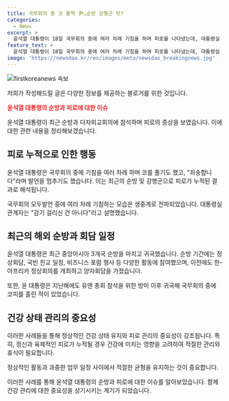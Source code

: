 ```yaml
---
title: 국무회의 중 코 훌쩍 尹…순방 강행군 탓?
categories:
  - News
excerpt: >
  윤석열 대통령이 18일 국무회의 중에 여러 차례 기침을 하며 피로를 나타냈는데, 대통령실 관계자는 감기 걸리지 않았다고 밝혔다. 최근 중앙아시아 순방과 한-아프리카 정상회의 등 연속 다자외교회의로 피로가 누적된 것으로 보인다. 이에 대통령이 공개 석상에서 코를 훌쩍이는 모습을 보이자 이목을 끌었다.
feature_text: >
  윤석열 대통령이 18일 국무회의 중에 여러 차례 기침을 하며 피로를 나타냈는데, 대통령실 관계자는 감기 걸리지 않았다고 밝혔다. 최근 중앙아시아 순방과 한-아프리카 정상회의 등 연속 다자외교회의로 피로가 누적된 것으로 보인다. 이에 대통령이 공개 석상에서 코를 훌쩍이는 모습을 보이자 이목을 끌었다.
image: 'https://newsdao.kr/res/images/meta/newsdao_breakingnews.jpg'
---
```


<p><img src="https://newsdao.kr/res/images/meta/newsdao_breakingnews.jpg" alt="firstkoreanews 속보" /></p>

<p>저희가 작성해드릴 글은 다양한 정보를 제공하는 블로거를 위한 것입니다. </p>

<p><b><span style="color: #ee2323;">윤석열 대통령의 순방과 피로에 대한 이슈</span></b></p>

<p>윤석열 대통령이 최근 순방과 다자외교회의에 참석하며 피로의 증상을 보였습니다. 이에 대한 관련 내용을 정리해보겠습니다.</p>

<h2 data-ke-size="size26">피로 누적으로 인한 행동</h2>

<p>윤석열 대통령은 국무회의 중에 기침을 여러 차례 하며 코를 풀기도 했고, "죄송합니다"라며 발언을 멈추기도 했습니다. 이는 최근의 순방 및 강행군으로 피로가 누적된 결과로 해석됩니다.</p>

<p data-ke-size="size16">국무회의 모두발언 중에 여러 차례 기침하는 모습은 생중계로 전파되었습니다. 대통령실 관계자는 "감기 걸리신 건 아니다"라고 설명했습니다.</p>

<h2 data-ke-size="size26">최근의 해외 순방과 회담 일정</h2>

<p>윤석열 대통령은 최근 중앙아시아 3개국 순방을 마치고 귀국했습니다. 순방 기간에는 정상회담, 국빈 친교 일정, 비즈니스 포럼 행사 등 다양한 활동에 참여했으며, 이전에도 한-아프리카 정상회의를 개최하고 양자회담을 가졌습니다.</p>

<p data-ke-size="size16">또한, 윤 대통령은 지난해에도 유엔 총회 참석을 위한 방미 이후 귀국해 국무회의 중에 코피를 흘린 적이 있었습니다.</p>

<h2 data-ke-size="size26">건강 상태 관리의 중요성</h2>

<p>이러한 사례들을 통해 정상적인 건강 상태 유지와 피로 관리의 중요성이 강조됩니다. 특히, 정신과 육체적인 피로가 누적될 경우 건강에 미치는 영향을 고려하여 적절한 관리와 휴식이 필요합니다.</p>

<p data-ke-size="size16">정상적인 활동과 과중한 업무 일정 사이에서 적절한 균형을 유지하는 것이 중요합니다.</p>

<p>이러한 사례를 통해 윤석열 대통령의 순방과 피로에 대한 이슈를 알아보았습니다. 함께 건강 관리에 대한 중요성을 상기시키는 계기가 되었습니다.</p>

